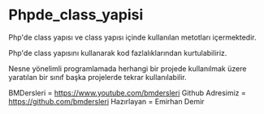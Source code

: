 # Phpde_class_yapisi
Php'de class yapısı ve class yapısı içinde kullanılan metotları içermektedir.

Php'de class yapısını kullanarak kod fazlalıklarından kurtulabiliriz.

Nesne yönelimli programlamada herhangi bir projede kullanılmak üzere yaratılan bir sınıf başka projelerde tekrar kullanılabilir.

	
BMDersleri =	https://www.youtube.com/bmdersleri
Github Adresimiz =	https://github.com/bmdersleri
Hazırlayan = Emirhan Demir

